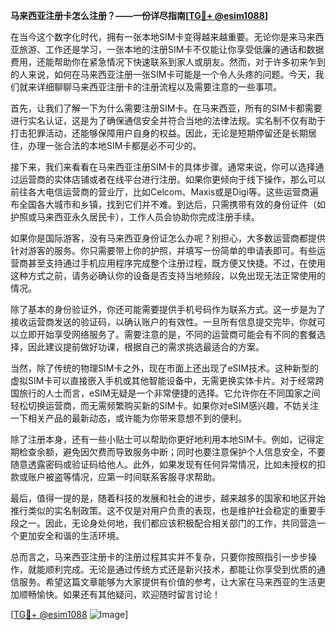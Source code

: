 **马来西亚注册卡怎么注册？——一份详尽指南[[TG💪+ @esim1088](https://t.me/s/esim1088)]**

在当今这个数字化时代，拥有一张本地SIM卡变得越来越重要。无论你是来马来西亚旅游、工作还是学习，一张本地的注册SIM卡不仅能让你享受低廉的通话和数据费用，还能帮助你在紧急情况下快速联系到家人或朋友。然而，对于许多初来乍到的人来说，如何在马来西亚注册一张SIM卡可能是一个令人头疼的问题。今天，我们就来详细聊聊马来西亚注册卡的注册流程以及需要注意的一些事项。

首先，让我们了解一下为什么需要注册SIM卡。在马来西亚，所有的SIM卡都需要进行实名认证，这是为了确保通信安全并符合当地的法律法规。实名制不仅有助于打击犯罪活动，还能够保障用户自身的权益。因此，无论是短期停留还是长期居住，办理一张合法的本地SIM卡都是必不可少的。

接下来，我们来看看在马来西亚注册SIM卡的具体步骤。通常来说，你可以选择通过运营商的实体店铺或者在线平台进行注册。如果你更倾向于线下操作，那么可以前往各大电信运营商的营业厅，比如Celcom、Maxis或是Digi等。这些运营商遍布全国各大城市和乡镇，找到它们并不难。到达后，只需携带有效的身份证件（如护照或马来西亚永久居民卡），工作人员会协助你完成注册手续。

如果你是国际游客，没有马来西亚身份证怎么办呢？别担心，大多数运营商都提供针对游客的服务。你只需要带上你的护照，并填写一份简单的申请表即可。有些运营商甚至支持通过手机应用程序完成整个注册过程，既方便又快捷。不过，在使用这种方式之前，请务必确认你的设备是否支持当地频段，以免出现无法正常使用的情况。

除了基本的身份验证外，你还可能需要提供手机号码作为联系方式。这一步是为了接收运营商发送的验证码，以确认账户的有效性。一旦所有信息提交完毕，你就可以立即开始享受网络服务了。需要注意的是，不同的运营商可能会有不同的套餐选择，因此建议提前做好功课，根据自己的需求挑选最适合的方案。

当然，除了传统的物理SIM卡之外，现在市面上还出现了eSIM技术。这种新型的虚拟SIM卡可以直接嵌入手机或其他智能设备中，无需更换实体卡片。对于经常跨国旅行的人士而言，eSIM无疑是一个非常便捷的选择。它允许你在不同国家之间轻松切换运营商，而无需频繁购买新的SIM卡。如果你对eSIM感兴趣，不妨关注一下相关产品的最新动态，或许能为你带来意想不到的便利。

除了注册本身，还有一些小贴士可以帮助你更好地利用本地SIM卡。例如，记得定期检查余额，避免因欠费而导致服务中断；同时也要注意保护个人信息安全，不要随意透露密码或验证码给他人。此外，如果发现有任何异常情况，比如未授权的扣款或账户被盗等情况，应第一时间联系客服寻求帮助。

最后，值得一提的是，随着科技的发展和社会的进步，越来越多的国家和地区开始推行类似的实名制政策。这不仅是对用户负责的表现，也是维护社会稳定的重要手段之一。因此，无论身处何地，我们都应该积极配合相关部门的工作，共同营造一个更加安全和谐的生活环境。

总而言之，马来西亚注册卡的注册过程其实并不复杂，只要你按照指引一步步操作，就能顺利完成。无论是通过传统方式还是新兴技术，都能让你享受到优质的通信服务。希望这篇文章能够为大家提供有价值的参考，让大家在马来西亚的生活更加顺畅愉快。如果还有其他疑问，欢迎随时留言讨论！

[[TG💪+ @esim1088](https://t.me/s/esim1088) ![Image](https://i.postimg.cc/4NQfJmqS/Snipaste-2025-05-13-00-14-12.png)]